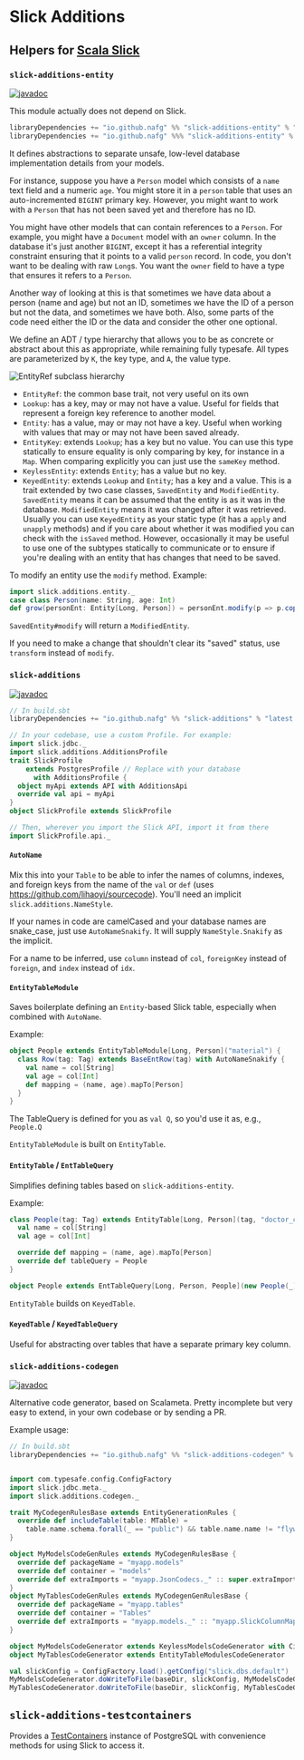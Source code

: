 # Slick Additions

## Helpers for [Scala Slick](https://scala-slick.org)


### `slick-additions-entity`
[![javadoc](https://javadoc.io/badge2/io.github.nafg/slick-additions-entity_2.13/javadoc.svg)](https://javadoc.io/doc/io.github.nafg/slick-additions-entity_2.13)

This module actually does not depend on Slick.

```scala
libraryDependencies += "io.github.nafg" %% "slick-additions-entity" % "latest.release"
libraryDependencies += "io.github.nafg" %%% "slick-additions-entity" % "latest.release"  // for Scala.js
```

It defines abstractions to separate unsafe, low-level database implementation details from your models.

For instance, suppose you have a `Person` model which consists of a `name` text field and a numeric `age`.
You might store it in a `person` table that uses an auto-incremented `BIGINT` primary key. However, you might want to
work with a `Person` that has not been saved yet and therefore has no ID.

You might have other models that can contain references to a `Person`. For example, you might have a `Document` model
with an `owner` column. In the database it's just another `BIGINT`, except it has a referential integrity constraint
ensuring that it points to a valid `person` record. In code, you don't want to be dealing with raw `Long`s. You want
the `owner` field to have a type that ensures it refers to a `Person`.

Another way of looking at this is that sometimes we have data about a person (name and age) but not an ID,
sometimes we have the ID of a person but not the data, and sometimes we have both. Also, some parts of the
code need either the ID or the data and consider the other one optional.

We define an ADT / type hierarchy that allows you to be as concrete or abstract about this as appropriate, while
remaining fully typesafe. All types are parameterized by `K`, the key type, and `A`, the value type.

![EntityRef subclass hierarchy](http://www.plantuml.com/plantuml/proxy?cache=no&fmt=svg&src=https://raw.github.com/nafg/slick-additions/master/EntityRef-hierarchy.plantuml "Class hierarchy diagram")

 * `EntityRef`: the common base trait, not very useful on its own
 * `Lookup`: has a key, may or may not have a value.
   Useful for fields that represent a foreign key reference to another model.
 * `Entity`: has a value, may or may not have a key.
   Useful when working with values that may or may not have been saved already.
 * `EntityKey`: extends `Lookup`; has a key but no value.
   You can use this type statically to ensure equality is only comparing by key, for instance in a `Map`.
   When comparing explicitly you can just use the `sameKey` method.
 * `KeylessEntity`: extends `Entity`; has a value but no key.
 * `KeyedEntity`: extends `Lookup` and `Entity`; has a key and a value.
   This is a trait extended by two case classes, `SavedEntity` and `ModifiedEntity`.
   `SavedEntity` means it can be assumed that the entity is as it was in the database.
   `ModifiedEntity` means it was changed after it was retrieved.
   Usually you can use `KeyedEntity` as your static type (it has a `apply` and `unapply` methods) and if you care
   about whether it was modified you can check with the `isSaved` method. However, occasionally it may be
   useful to use one of the subtypes statically to communicate or to ensure if you're dealing with an entity that
   has changes that need to be saved.

To modify an entity use the `modify` method. Example:

```scala
import slick.additions.entity._
case class Person(name: String, age: Int)
def grow(personEnt: Entity[Long, Person]) = personEnt.modify(p => p.copy(age = p.age + 1))
```

`SavedEntity#modify` will return a `ModifiedEntity`.

If you need to make a change that shouldn't clear its "saved" status, use `transform` instead of `modify`.


### `slick-additions`
[![javadoc](https://javadoc.io/badge2/io.github.nafg/slick-additions_2.13/javadoc.svg)](https://javadoc.io/doc/io.github.nafg/slick-additions_2.13)

```scala
// In build.sbt
libraryDependencies += "io.github.nafg" %% "slick-additions" % "latest.release"

// In your codebase, use a custom Profile. For example:
import slick.jdbc._
import slick.additions.AdditionsProfile
trait SlickProfile 
    extends PostgresProfile // Replace with your database
      with AdditionsProfile {
  object myApi extends API with AdditionsApi
  override val api = myApi
}
object SlickProfile extends SlickProfile

// Then, wherever you import the Slick API, import it from there
import SlickProfile.api._
```


#### `AutoName`

Mix this into your `Table` to be able to infer the names of columns, indexes, and foreign keys
from the name of the `val` or `def` (uses https://github.com/lihaoyi/sourcecode).
You'll need an implicit `slick.additions.NameStyle`.

If your names in code are camelCased and your database names are snake_case, just use `AutoNameSnakify`. It will
supply `NameStyle.Snakify` as the implicit.

For a name to be inferred, use `column` instead of `col`, `foreignKey` instead of `foreign`,
and `index` instead of `idx`.


#### `EntityTableModule`

Saves boilerplate defining an `Entity`-based Slick table, especially when combined with `AutoName`.

Example:

```scala
object People extends EntityTableModule[Long, Person]("material") {
  class Row(tag: Tag) extends BaseEntRow(tag) with AutoNameSnakify {
    val name = col[String]
    val age = col[Int]
    def mapping = (name, age).mapTo[Person]
  }
}
```

The TableQuery is defined for you as `val Q`, so you'd use it as, e.g., `People.Q`

`EntityTableModule` is built on `EntityTable`.


#### `EntityTable` / `EntTableQuery`

Simplifies defining tables based on `slick-additions-entity`.

Example:

```scala
class People(tag: Tag) extends EntityTable[Long, Person](tag, "doctor_contact") with AutoNameSnakify {
  val name = col[String]
  val age = col[Int]

  override def mapping = (name, age).mapTo[Person]
  override def tableQuery = People
}

object People extends EntTableQuery[Long, Person, People](new People(_))
```

`EntityTable` builds on `KeyedTable`.


#### `KeyedTable` / `KeyedTableQuery`

Useful for abstracting over tables that have a separate primary key column.


### `slick-additions-codegen`
[![javadoc](https://javadoc.io/badge2/io.github.nafg/slick-additions-codegen_2.13/javadoc.svg)](https://javadoc.io/doc/io.github.nafg/slick-additions-codegen_2.13)

Alternative code generator, based on Scalameta. Pretty incomplete but very
easy to extend, in your own codebase or by sending a PR.

Example usage:

```scala
// In build.sbt
libraryDependencies += "io.github.nafg" %% "slick-additions-codegen" % "latest.release"


import com.typesafe.config.ConfigFactory
import slick.jdbc.meta._
import slick.additions.codegen._

trait MyCodegenRulesBase extends EntityGenerationRules {
  override def includeTable(table: MTable) =
    table.name.schema.forall(_ == "public") && table.name.name != "flyway_schema_history"
}

object MyModelsCodeGenRules extends MyCodegenRulesBase {
  override def packageName = "myapp.models"
  override def container = "models"
  override def extraImports = "myapp.JsonCodecs._" :: super.extraImports
}
object MyTablesCodeGenRules extends MyCodegenGenRulesBase {
  override def packageName = "myapp.tables"
  override def container = "Tables"
  override def extraImports = "myapp.models._" :: "myapp.SlickColumnMappings._" :: super.extraImports
}

object MyModelsCodeGenerator extends KeylessModelsCodeGenerator with CirceJsonCodecModelsCodeGenerator
object MyTablesCodeGenerator extends EntityTableModulesCodeGenerator

val slickConfig = ConfigFactory.load().getConfig("slick.dbs.default")
MyModelsCodeGenerator.doWriteToFile(baseDir, slickConfig, MyModelsCodeGenRules)
MyTablesCodeGenerator.doWriteToFile(baseDir, slickConfig, MyTablesCodeGenRules)
```


## `slick-additions-testcontainers`

Provides a [TestContainers](https://java.testcontainers.org/) instance of PostgreSQL with convenience methods
for using Slick to access it.

